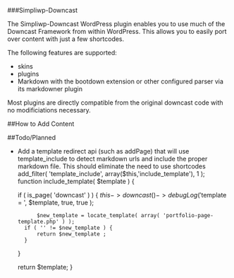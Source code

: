 ###Simpliwp-Downcast

The Simpliwp-Downcast WordPress plugin enables you to use much of the Downcast Framework from within WordPress.
This allows you to easily port over content with just a few shortcodes.


The following features are supported:

* skins
* plugins
* Markdown with the bootdown extension or other configured parser via its markdowner plugin


Most plugins are directly compatible from the original downcast code with no modificiations necessary.








##How to Add Content


##Todo/Planned

* Add a template redirect api (such as addPage) that will use template_include 
to detect markdown urls and include the proper markdown file. 
This should eliminate the need to 
use shortcodes
      add_filter( 'template_include', array($this,'include_template'), 1 );     
        function include_template( $template ) {

	if ( is_page( 'downcast' )  ) {
            $this->downcast()->debugLog( '$template = ', $template, true, true );

            $new_template = locate_template( array( 'portfolio-page-template.php' ) );
		if ( '' != $new_template ) {
			return $new_template ;
		}
	}

	return $template;
}